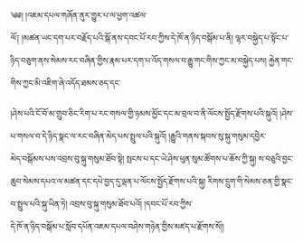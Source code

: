 ﻿  
༄༅། །འཇམ་དཔལ་གཞོན་ནུར་གྱུར་པ་ལ་ཕྱག་འཚལ་  
ལོ༑ །མཚན་ཡང་དག་པར་བརྗོད་པའི་སྒོ་ནས་དབང་པོ་རབ་ཀྱིས་དེ་ཁོ་ན་ཉིད་བསྒོམ་པ་ནི། ལྷར་བསྐྱེད་པ་སྟོང་པ་ཉིད་བཅུག་ནས་སེམས་རང་བཞིན་གྱིས་རྣམ་པར་དག་པ་འོད་གསལ་བ་རྒྱུ་གང་གིས་ཀྱང་མ་བསྐྱེད་པས། རྐྱེན་གང་གིས་ཀྱང་མི་འཇིག་ཞེ་འདོད་ཐམས་ཅད་དང་  
  
།ཤེས་པའི་ངོ་བོ་མ་གྲུབ་ཅིང་རིག་པ་རང་གསལ་གྱི་ཉམས་མྱོང་དང་མ་བྲལ་བ་ནི་ལོངས་སྤྱོད་རྫོགས་པའི་སྐུའོ། །ཤེས་པ་གསལ་བ་དེ་ཉིད་སྣང་ལ་རང་བཞིན་མེད་པས་སྤྲུལ་པའི་སྐུའོ། །རྒྱུའི་གནས་སྐབས་སུ་སྐུ་གསུམ་དབྱེར་  
མེད་བསྒོམས་པས་འབྲས་བུ་སྐུ་གསུམ་ཐོབ་སྟེ། སྤངས་པ་དང་ཡེ་ཤེས་ཕུན་སུམ་ཚོགས་པ་ཆོས་ཀྱི་སྐུ། ས་བཅུའི་བྱང་ཆུབ་སེམས་དཔའ་ལ་མཚན་དང་དཔེ་བྱད་དུ་ལྡན་པ་ལོངས་སྤྱོད་རྫོགས་པའི་སྐུ། རིགས་དྲུག་གི་སེམས་ཅན་གྱི་སྣང་བ་སྤྲུལ་པའི་སྐུ་ཡིན་ཏེ། འབྲས་བུ་སྐུ་གསུམ་ཐོབ་པའོ། །དབང་པོ་རབ་ཀྱིས་  
དེ་ཁོ་ན་ཉིད་བསྒོམ་པ་སློབ་དཔོན་འཇམ་དཔལ་བཤེས་གཉེན་གྱིས་མཛད་པ་རྫོགས་སོ།།  
  
  
